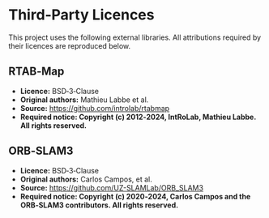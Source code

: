 # Third‑Party Licences

This project uses the following external libraries. All attributions required by their licences are reproduced below.

## RTAB‑Map
- **Licence:** BSD‑3‑Clause
- **Original authors:** Mathieu Labbe et al.
- **Source:** https://github.com/introlab/rtabmap
- **Required notice: Copyright (c) 2012‑2024, IntRoLab, Mathieu Labbe. All rights reserved.**

## ORB‑SLAM3
- **Licence:** BSD‑3‑Clause
- **Original authors:** Carlos Campos, et al.
- **Source:** https://github.com/UZ-SLAMLab/ORB_SLAM3
- **Required notice: Copyright (c) 2020‑2024, Carlos Campos and the ORB‑SLAM3 contributors. All rights reserved.**
